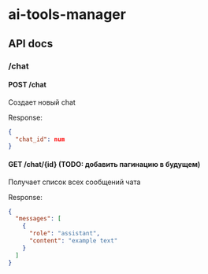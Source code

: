 # ai-tools-manager

## API docs
### /chat
#### POST /chat
Создает новый chat

Response: 
```json
{
  "chat_id": num
}
```
#### GET /chat/{id} (TODO: добавить пагинацию в будущем)
Получает список всех сообщений чата 

Response:
```json
{
  "messages": [
    {
      "role": "assistant",
      "content": "example text"
    }
  ]
}
```
